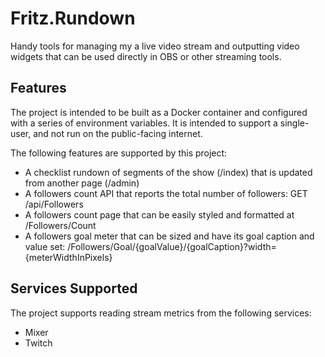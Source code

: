 # Fritz.Rundown
Handy tools for managing my a live video stream and outputting video widgets that can be used directly in OBS or other streaming tools.

## Features

The project is intended to be built as a Docker container and configured with a series of environment variables.  It is intended to support a single-user, and not run on the public-facing internet.

The following features are supported by this project:

*  A checklist rundown of segments of the show (/index) that is updated from another page (/admin)
*  A followers count API that reports the total number of followers: GET /api/Followers
*  A followers count page that can be easily styled and formatted at /Followers/Count
*  A followers goal meter that can be sized and have its goal caption and value set: /Followers/Goal/{goalValue}/{goalCaption}?width={meterWidthInPixels}

## Services Supported

The project supports reading stream metrics from the following services:

*  Mixer
*  Twitch
